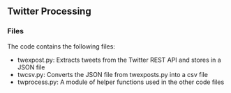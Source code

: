 ## Twitter Processing

### Files
The code contains the following files:
* twexpost.py: Extracts tweets from the Twitter REST API and stores in a JSON file
* twcsv.py: Converts the JSON file from twexposts.py into a csv file
* twprocess.py: A module of helper functions used in the other code files   

